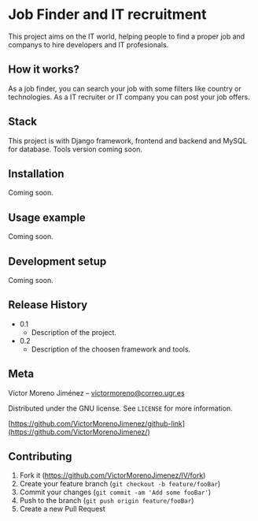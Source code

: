 # Job Finder and IT recruitment

This project aims on the IT world, helping people to find a proper job and companys to hire developers and IT profesionals.

## How it works?
As a job finder, you can search your job with some filters like country or technologies.
As a IT recruiter or IT company you can post your job offers.

## Stack
This project is with Django framework, frontend and backend and MySQL for database.
Tools version coming soon.

## Installation
Coming soon.

## Usage example
Coming soon.

## Development setup
Coming soon.

## Release History

* 0.1
    * Description of the project. 
* 0.2
    * Description of the choosen framework and tools.

## Meta

Víctor Moreno Jiménez – victormoreno@correo.ugr.es

Distributed under the GNU license. See ``LICENSE`` for more information.

[https://github.com/VictorMorenoJimenez/github-link](https://github.com/VictorMorenoJimenez/)

## Contributing

1. Fork it (<https://github.com/VictorMorenoJimenez/IV/fork>)
2. Create your feature branch (`git checkout -b feature/fooBar`)
3. Commit your changes (`git commit -am 'Add some fooBar'`)
4. Push to the branch (`git push origin feature/fooBar`)
5. Create a new Pull Request

<!-- Markdown link & img dfn's -->

